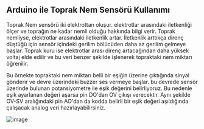 ## Arduino ile Toprak Nem Sensörü Kullanımı

Toprak Nem sensörü iki elektrottan oluşur. elektrotlar arasındaki iletkenliği ölçer ve toprağın ne kadar nemli olduğu hakkında bilgi verir. Toprak nemliyse, elektrotlar arasındaki iletkenlik artar. İletkenlik arttıkça direnç düştüğü için sensör içindeki gerilim bölücüden daha az gerilim gelmeye başlar. Toprak kuru ise elektrotlar arası direnç artacağından daha yüksek voltaj elde edilir ve bu veri benzer şekilde işlenerek topraktaki nem miktarı öğrenilir.

Bu örnekte topraktaki nem miktarı belli bir eşiğin üzerine çıktığında sinyal gönderir ve devre üzerindeki buzzer ses vermeye başlar. bu devrede sensör üzerinde bulunan potansiyometre ile eşik değerini belirliyoruz. Bu nedenle eşik ayarlanan değeri aşarsa pin DO'dan OV çıkışı verecektir. Aynı şekilde OV-SV aralığındaki pin AO'dan da kodda belirli bir eşik değeri aşıldığında çalışacak analog veri hazırlayabilirsiniz.


![image](https://user-images.githubusercontent.com/111511331/191015224-b902acba-70c4-4f28-813b-57bd2646eb35.png)

